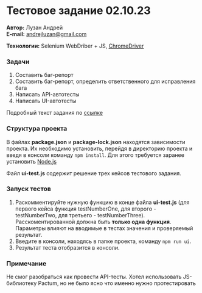 # Тестовое задание 02.10.23

**Автор:** Лузан Андрей  
**E-mail:** andrejluzan@gmail.com  

**Технологии:** Selenium WebDriber + JS, [ChromeDriver](https://googlechromelabs.github.io/chrome-for-testing/)

### Задачи

1. Составить баг-репорт
2. Составить баг-репорт, определить ответственного для исправления бага
3. Написать API-автотесты
4. Написать UI-автотесты

Подробный текст задания по [ссылке](https://telegra.ph/SE-Testovoe-zadanie-09-25)

### Структура проекта

В файлах **package.json** и **package-lock.json** находятся зависимости проекта. Их необходимо установить, перейдя в директорию проекта и введя в консоли команду `npm install`. Для этого требуется заранее установить [Node.js](https://nodejs.org/)
  
Файл **ui-test.js** содержит решение трех кейсов тестового задания.

### Запуск тестов

1. Раскомментируйте нужную функцию в конце файла **ui-test.js** (для первого кейса функция testNumberOne, для второго - testNumberTwo, для третьего - testNumberThree). Расскоментированной должна быть **только одна функция**. Параметры влияют на вводимые в тестах значения и проверяемый результат.
2. Введите в консоли, находясь в папке проекта, команду `npm run ui`.
3. Результат теста отобразится в консоли.

### Примечание

Не смог разобраться как провести API-тесты. Хотел использовать JS-библиотеку Pactum, но не было ясно что именно нужно протестировать
